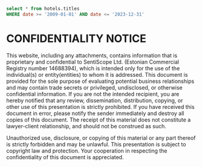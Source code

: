  ```sql titles
 select * from hotels.titles 
 WHERE date >= '2009-01-01' AND date <= '2023-12-31'
 ```

# CONFIDENTIALITY NOTICE


This website, including any attachments, contains information that is proprietary and confidential to SentiScope Ltd. (Estonian Commercial Registry number 14688394), which is intended only for the use of the individual(s) or entity(entities) to whom it is addressed. This document is provided for the sole purpose of evaluating potential business relationships and may contain trade secrets or privileged, undisclosed, or otherwise confidential information. If you are not the intended recipient, you are hereby notified that any review, dissemination, distribution, copying, or other use of this presentation is strictly prohibited. If you have received this document in error, please notify the sender immediately and destroy all copies of this document. The receipt of this material does not constitute a lawyer-client relationship, and should not be construed as such.

Unauthorized use, disclosure, or copying of this material or any part thereof is strictly forbidden and may be unlawful. This presentation is subject to copyright law and protection. Your cooperation in respecting the confidentiality of this document is appreciated.